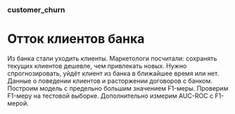 ### customer_churn

# Отток клиентов банка
Из банка стали уходить клиенты. Маркетологи посчитали: сохранять текущих клиентов дешевле, чем привлекать новых. Нужно спрогнозировать, уйдёт клиент из банка в ближайшее время или нет. Данные о поведении клиентов и расторжении договоров с банком. Построим модель с предельно большим значением F1-меры. Проверим F1-меру на тестовой выборке. Дополнительно измерим AUC-ROC с F1-мерой.
